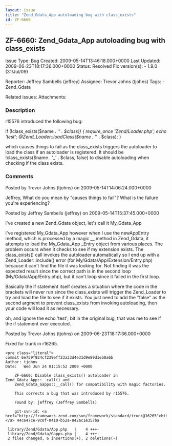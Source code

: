 ```yaml
---
layout: issue
title: "Zend_Gdata_App autoloading bug with class_exists"
id: ZF-6660
---
```


ZF-6660: Zend\_Gdata\_App autoloading bug with class\_exists
------------------------------------------------------------

 Issue Type: Bug Created: 2009-05-14T13:46:18.000+0000 Last Updated: 2009-06-23T18:17:36.000+0000 Status: Resolved Fix version(s): - 1.9.0 (31/Jul/09)
 
 Reporter:  Jeffrey Sambells (jeffrey)  Assignee:  Trevor Johns (tjohns)  Tags: - Zend\_Gdata
 
 Related issues: 
 Attachments: 
### Description

r15576 introduced the following bug:

if (!class\_exists($name . '_' . $class)) { require\_once 'Zend/Loader.php'; echo 'test'; @Zend\_Loader::loadClass($name . '_' . $class); }

which causes things to fail as the class\_exists triggers the autoloader to load the class if an autoloader is registered. It should be !class\_exists($name . '\_' . $class, false) to disable autoloading when checking if the class exists.

 

 

### Comments

Posted by Trevor Johns (tjohns) on 2009-05-14T14:06:24.000+0000

Jeffrey, What do you mean by "causes things to fail"? What is the failure you're experiencing?

 

 

Posted by Jeffrey Sambells (jeffrey) on 2009-05-14T15:37:45.000+0000

I've created a new Zend\_Gdata object, let's call it My\_Gdata\_App

I've registered My\_Gdata\_App however when I use the newAppEntry method, which is processed by a magic \_\_ method in Zend\_Gdata, it attempts to load the My\_Gdata\_App \_Entry object from various places. The problem occurs when it checks to see if my extension exists. The class\_exists() call invokes the autoloader automatically so I end up with a Zend\_Loader::include() error (for My/Gdata/App/Extension/Entry.php) because it can't find the file it was looking for. Not finding it was the expected result since the correct path is in the second loop (My/Gdata/App/Entry.php), but it can't loop since it failed in the first loop.

Basically the if statement itself creates a situation where the code in the brackets will never run since the class\_exists will trigger the Zend\_Loader to try and load the file to see if it exists. You just need to add the "false" as the second argment to prevent class\_exists from invoking autoloading, then your code will load it as necessary.

oh, and ignore the echo 'test'; bit in the original bug, that was me to see if the if statement ever executed.

 

 

Posted by Trevor Johns (tjohns) on 2009-06-23T18:17:36.000+0000

Fixed for trunk in r16265.

 
    <pre class="literal">
    commit 6e759f924cf239eff23a33d4e31d9e89d1eb0a6b
    Author: tjohns 
    Date:   Wed Jun 24 01:15:52 2009 +0000
    
        ZF-6660: Disable class_exists() autoloader in Zend_Gdata_App::__call() and
        Zend_Gdata_Gapps::__call() for compatibility with magic factories.
        
        This corrects a bug that was introduced by r15576.
        
        Found by: jeffrey (Jeffrey Sambells)
        
        git-svn-id: <a href="http://framework.zend.com/svn/framework/standard/trunk@16265">http://framework.zend.com/svn/framework/…</a> 44c647ce-9c0f-0410-b52a-842ac1e357ba
    
     library/Zend/Gdata/App.php   |    4 +++-
     library/Zend/Gdata/Gapps.php |    4 +++-
     2 files changed, 6 insertions(+), 2 deletions(-)


 

 